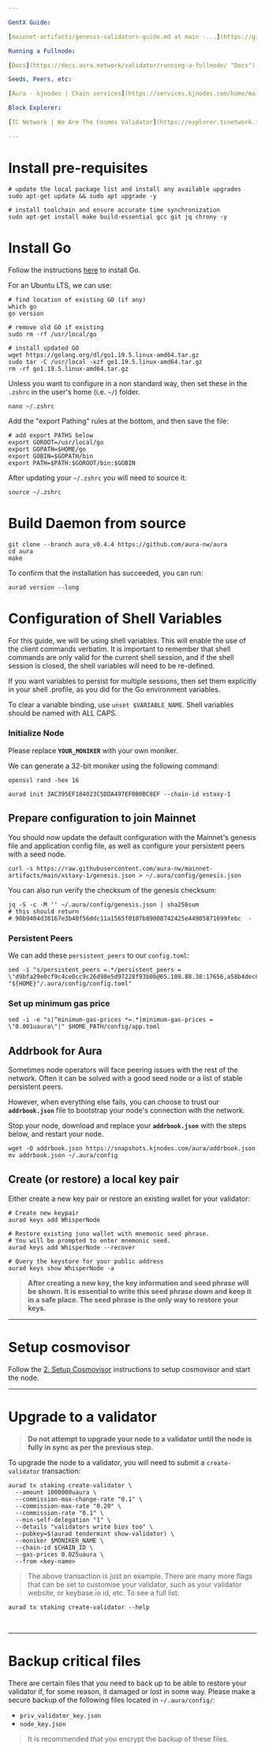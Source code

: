 ```yaml
---

GentX Guide:

[mainnet-artifacts/genesis-validators-guide.md at main ·...](https://github.com/aura-nw/mainnet-artifacts/blob/main/xstaxy-1/genesis-validators-guide.md "mainnet-artifacts/genesis-validators-guide.md at main · aura-nw/mainnet-artifacts")

Running a Fullnode:

[Docs](https://docs.aura.network/validator/running-a-fullnode/ "Docs")

Seeds, Peers, etc:

[Aura - kjnodes | Chain services](https://services.kjnodes.com/home/mainnet/aura "Aura - kjnodes | Chain services")

Block Explorer:

[TC Network | We Are The Cosmos Validator](https://explorer.tcnetwork.io/aura/validator/auravaloper1dyw4kvnfzj9geh75jlw4z2tgmj5g9f35wu63pp "TC Network | We Are The Cosmos Validator")

---
```


# Install pre-requisites

```shell
# update the local package list and install any available upgrades
sudo apt-get update && sudo apt upgrade -y

# install toolchain and ensure accurate time synchronization
sudo apt-get install make build-essential gcc git jq chrony -y
```

# Install Go

Follow the instructions [here](https://golang.org/doc/install) to install Go.

For an Ubuntu LTS, we can use:

```shell
# find location of existing GO (if any)
which go
go version

# remove old GO if existing
sudo rm -rf /usr/local/go

# install updated GO
wget https://golang.org/dl/go1.19.5.linux-amd64.tar.gz
sudo tar -C /usr/local -xzf go1.19.5.linux-amd64.tar.gz
rm -rf go1.19.5.linux-amd64.tar.gz
```

Unless you want to configure in a non standard way, then set these in the `.zshrc` in the user's home (i.e. `~/`) folder.

```shell
nano ~/.zshrc
```

Add the "export Pathing" rules at the bottom, and then save the file:

```shell
# add export PATHS below
export GOROOT=/usr/local/go
export GOPATH=$HOME/go
export GOBIN=$GOPATH/bin
export PATH=$PATH:$GOROOT/bin:$GOBIN
```

After updating your `~/.zshrc` you will need to source it:

```shell
source ~/.zshrc
```

# Build Daemon from source

```shell
git clone --branch aura_v0.4.4 https://github.com/aura-nw/aura
cd aura
make
```

To confirm that the installation has succeeded, you can run:

```shell
aurad version --long
```

# Configuration of Shell Variables

For this guide, we will be using shell variables. This will enable the use of the client commands verbatim. It is important to remember that shell commands are only valid for the current shell session, and if the shell session is closed, the shell variables will need to be re-defined.

If you want variables to persist for multiple sessions, then set them explicitly in your shell .profile, as you did for the Go environment variables.

To clear a variable binding, use `unset $VARIABLE_NAME`. Shell variables should be named with ALL CAPS.

### Initialize Node

Please replace **`YOUR_MONIKER`** with your own moniker.

We can generate a 32-bit moniker using the following command:

```shell
openssl rand -hex 16
```

```shell
aurad init 3AC395EF184023C5DDA497EF0B0BC8EF --chain-id xstaxy-1
```

## Prepare configuration to join Mainnet

You should now update the default configuration with the Mainnet's genesis file and application config file, as well as configure your persistent peers with a seed node.

```shell
curl -s https://raw.githubusercontent.com/aura-nw/mainnet-artifacts/main/xstaxy-1/genesis.json > ~/.aura/config/genesis.json
```

You can also run verify the checksum of the genesis checksum:

```shell
jq -S -c -M '' ~/.aura/config/genesis.json | sha256sum
# this should return
# 90b9404d38167e3b40f56ddc11a1565f0107b89008742425e44905871699febc  -
```

### Persistent Peers

We can add these `persistent_peers` to our `config.toml`:

```shell
sed -i "s/persistent_peers =.*/persistent_peers = \"d9bfa29e0cf9c4ce0cc9c26d98e5d97228f93b0b@65.109.88.38:17656,a58b4dec687b60ba05cf9a3e4cd1181b09c0661f@65.109.93.152:34656,edbd221ceecf4e0234fb60d617a025c6b0e56bf0@178.250.154.15:36656,3e7ef25f1c9829351936884618659167400eb0f1@142.132.149.171:26656,0179528068da0dfaf61005cf5aa28793ca42b129@85.25.74.163:26656,e46238ddcf2113b70f59b417994c375e2d67e265@71.236.119.108:40656,a859027129ee2524b57c43b9ecbe3bcc4d120efb@142.132.195.58:26656,65bf908c6c41cacfce9652ed69a17337b023d0d0@57.128.85.172:26656,ed68064620cebd196f56335bf801144efa9fb5ef@185.22.232.82:26656,f43c7c9a194ee5a97665a9aad8f887fdbb75e4ca@65.109.225.86:46656,358b375d2ed068e5670301760476637aa9ad79a0@51.79.19.15:30656,a19b89ebbf7331f435b8ef100ce501d2377922ea@209.126.116.182:26656,5d9146e9446df65ac30dd0a2dcb7e5887aaa6fa6@188.40.67.160:26656,a1f949c765bfc493ddd2e0e8477170bcc3b86a57@194.163.179.176:16656,f67f9a6f5121b6388c84812a812d5d6eca0b39e8@148.251.66.248:26656,7ff603bf2eb8249b9a1e695a232d99fdaf8a0f13@195.201.197.159:26156,abb367c73ef28fc90f5071e1258a23c0e5be17cd@103.107.183.89:26656,dc9c2ab4055a2ef8ddca435e9d8c120969562f98@194.247.13.139:26656,ed15ae05f17dd4e672eec0a96c38364d063b68dc@65.108.6.45:60756,eec4c706ee03921d103018647a4695706bc91b21@13.212.73.184:26656"\"/g" "${HOME}"/.aura/config/config.toml"
```

### Set up minimum gas price

```shell
sed -i -e "s|^minimum-gas-prices *=.*|minimum-gas-prices = \"0.001uaura\"|" $HOME_PATH/config/app.toml
```

## Addrbook for Aura

Sometimes node operators will face peering issues with the rest of the network. Often it can be solved with a good seed node or a list of stable persistent peers.

However, when everything else fails, you can choose to trust our **`addrbook.json`** file to bootstrap your node's connection with the network.

Stop your node, download and replace your **`addrbook.json`** with the steps below, and restart your node.

```shell
wget -O addrbook.json https://snapshots.kjnodes.com/aura/addrbook.json
mv addrbook.json ~/.aura/config
```

## Create (or restore) a local key pair

Either create a new key pair or restore an existing wallet for your validator:

```shell
# Create new keypair
aurad keys add WhisperNode

# Restore existing juno wallet with mnemonic seed phrase.
# You will be prompted to enter mnemonic seed.
aurad keys add WhisperNode --recover

# Query the keystore for your public address
aurad keys show WhisperNode -a
```

> **After creating a new key, the key information and seed phrase will be shown. It is essential to write this seed phrase down and keep it in a safe place. The seed phrase is the only way to restore your keys.**

---

# Setup cosmovisor

Follow the [2. Setup Cosmovisor](https://app.nuclino.com/t/b/cc174b4c-761a-4836-9f73-48ce977317d1) instructions to setup cosmovisor and start the node.

---

# Upgrade to a validator

> **Do not attempt to upgrade your node to a validator until the node is fully in sync as per the previous step.**

To upgrade the node to a validator, you will need to submit a `create-validator` transaction:

```shell
aurad tx staking create-validator \
  --amount 1000000uaura \
  --commission-max-change-rate "0.1" \
  --commission-max-rate "0.20" \
  --commission-rate "0.1" \
  --min-self-delegation "1" \
  --details "validators write bios too" \
  --pubkey=$(aurad tendermint show-validator) \
  --moniker $MONIKER_NAME \
  --chain-id $CHAIN_ID \
  --gas-prices 0.025uaura \
  --from <key-name>
```

> The above transaction is just an example. There are many more flags that can be set to customise your validator, such as your validator website, or keybase.io id, etc. To see a full list:

```shell
aurad tx staking create-validator --help
```

<br>

---

# Backup critical files

There are certain files that you need to back up to be able to restore your validator if, for some reason, it damaged or lost in some way. Please make a secure backup of the following files located in `~/.aura/config/`:

- `priv_validator_key.json`
- `node_key.json`

> It is recommended that you encrypt the backup of these files.

<br>
